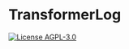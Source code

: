 # TransformerLog
[![License AGPL-3.0](https://img.shields.io/badge/License-AGPL--3-brightgreen.svg)](https://github.com/ericzhou571/TransformerLog/blob/main/LICENSE)
